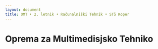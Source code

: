 ```yaml
---
layout: document
title: OMT • 2. letnik • Računalniški Tehnik • STŠ Koper
---
```


# Oprema za Multimedisjsko Tehniko
